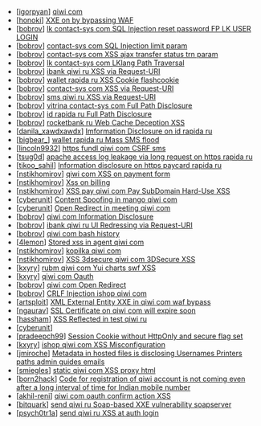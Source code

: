 * [[igorpyan](https://hackerone.com/igorpyan)] [                               qiwi com                      ](https://hackerone.com/reports/420163)
* [[honoki](https://hackerone.com/honoki)] [XXE on                by bypassing WAF       ](https://hackerone.com/reports/433996)
* [[bobrov](https://hackerone.com/bobrov)] [ lk contact-sys com SQL Injection reset password FP LK USER LOGIN](https://hackerone.com/reports/164684)
* [[bobrov](https://hackerone.com/bobrov)] [ contact-sys com SQL Injection       limit param](https://hackerone.com/reports/164945)
* [[bobrov](https://hackerone.com/bobrov)] [ contact-sys com XSS ajax transfer status trn param](https://hackerone.com/reports/164704)
* [[bobrov](https://hackerone.com/bobrov)] [ lk contact-sys com LKlang Path Traversal](https://hackerone.com/reports/164933)
* [[bobrov](https://hackerone.com/bobrov)] [ ibank qiwi ru XSS via Request-URI](https://hackerone.com/reports/164152)
* [[bobrov](https://hackerone.com/bobrov)] [ wallet rapida ru XSS Cookie flashcookie](https://hackerone.com/reports/164662)
* [[bobrov](https://hackerone.com/bobrov)] [ contact-sys com XSS via Request-URI](https://hackerone.com/reports/164656)
* [[bobrov](https://hackerone.com/bobrov)] [ sms qiwi ru XSS via Request-URI](https://hackerone.com/reports/38345)
* [[bobrov](https://hackerone.com/bobrov)] [ vitrina contact-sys com Full Path Disclosure](https://hackerone.com/reports/178284)
* [[bobrov](https://hackerone.com/bobrov)] [ id rapida ru Full Path Disclosure](https://hackerone.com/reports/165219)
* [[bobrov](https://hackerone.com/bobrov)] [  rocketbank ru Web Cache Deception  XSS](https://hackerone.com/reports/415168)
* [[danila_xawdxawdx](https://hackerone.com/danila_xawdxawdx)] [Imformation Disclosure on id rapida ru](https://hackerone.com/reports/318571)
* [[bigbear_](https://hackerone.com/bigbear_)] [ wallet rapida ru Mass SMS flood](https://hackerone.com/reports/209368)
* [[lincoln9932](https://hackerone.com/lincoln9932)] [https  fundl qiwi com CSRF                 sms ](https://hackerone.com/reports/301718)
* [[tsug0d](https://hackerone.com/tsug0d)] [apache access log leakage via long request on https  rapida ru ](https://hackerone.com/reports/280912)
* [[tikoo_sahil](https://hackerone.com/tikoo_sahil)] [Information disclosure on https  paycard rapida ru](https://hackerone.com/reports/299552)
* [[nstikhomirov](https://hackerone.com/nstikhomirov)] [ qiwi com XSS on payment form](https://hackerone.com/reports/263684)
* [[nstikhomirov](https://hackerone.com/nstikhomirov)] [Xss on billing](https://hackerone.com/reports/151034)
* [[nstikhomirov](https://hackerone.com/nstikhomirov)] [ XSS pay qiwi com Pay SubDomain Hard-Use XSS](https://hackerone.com/reports/198251)
* [[cyberunit](https://hackerone.com/cyberunit)] [Content Spoofing in mango qiwi com](https://hackerone.com/reports/118066)
* [[cyberunit](https://hackerone.com/cyberunit)] [Open Redirect in meeting qiwi com](https://hackerone.com/reports/100200)
* [[bobrov](https://hackerone.com/bobrov)] [ qiwi com Information Disclosure](https://hackerone.com/reports/164168)
* [[bobrov](https://hackerone.com/bobrov)] [ ibank qiwi ru UI Redressing via Request-URI](https://hackerone.com/reports/164153)
* [[bobrov](https://hackerone.com/bobrov)] [ qiwi com  bash history](https://hackerone.com/reports/190195)
* [[4lemon](https://hackerone.com/4lemon)] [Stored xss in agent qiwi com](https://hackerone.com/reports/38012)
* [[nstikhomirov](https://hackerone.com/nstikhomirov)] [                     kopilka qiwi com](https://hackerone.com/reports/178049)
* [[nstikhomirov](https://hackerone.com/nstikhomirov)] [ XSS 3dsecure qiwi com 3DSecure XSS](https://hackerone.com/reports/198249)
* [[kxyry](https://hackerone.com/kxyry)] [ rubm qiwi com Yui charts swf XSS](https://hackerone.com/reports/104488)
* [[kxyry](https://hackerone.com/kxyry)] [ qiwi com Oauth               ](https://hackerone.com/reports/159507)
* [[bobrov](https://hackerone.com/bobrov)] [ qiwi com Open Redirect](https://hackerone.com/reports/38157)
* [[bobrov](https://hackerone.com/bobrov)] [CRLF Injection ishop qiwi com ](https://hackerone.com/reports/36105)
* [[artsploit](https://hackerone.com/artsploit)] [XML External Entity XXE in qiwi com  waf bypass](https://hackerone.com/reports/99279)
* [[ngaurav](https://hackerone.com/ngaurav)] [SSL Certificate on qiwi com will expire soon ](https://hackerone.com/reports/134145)
* [[hassham](https://hackerone.com/hassham)] [XSS Reflected in test qiwi ru](https://hackerone.com/reports/98281)
* [[cyberunit](https://hackerone.com/cyberunit)] [                                     ](https://hackerone.com/reports/79393)
* [[pradeepch99](https://hackerone.com/pradeepch99)] [Session Cookie without HttpOnly and secure flag set](https://hackerone.com/reports/75357)
* [[kxyry](https://hackerone.com/kxyry)] [ ishop qiwi com XSS  Misconfiguration](https://hackerone.com/reports/47536)
* [[jmiroche](https://hackerone.com/jmiroche)] [Metadata in hosted files is disclosing Usernames Printers paths admin guides emails](https://hackerone.com/reports/36586)
* [[smiegles](https://hackerone.com/smiegles)] [ static qiwi com XSS proxy html](https://hackerone.com/reports/35363)
* [[born2hack](https://hackerone.com/born2hack)] [Code for registration of qiwi account is not coming even after a long interval of time for Indian mobile number](https://hackerone.com/reports/35532)
* [[akhil-reni](https://hackerone.com/akhil-reni)] [ qiwi com  oauth confirm action XSS](https://hackerone.com/reports/36319)
* [[bitquark](https://hackerone.com/bitquark)] [ send qiwi ru Soap-based XXE vulnerability soapserver ](https://hackerone.com/reports/36450)
* [[psych0tr1a](https://hackerone.com/psych0tr1a)] [ send qiwi ru XSS at auth login ](https://hackerone.com/reports/35413)
